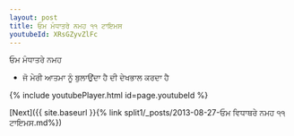 ```yaml
---
layout: post
title: ਓਮ ਮੰਧਾਤਰੇ ਨਮਹ ੧੧ ਟਾਇਮਸ
youtubeId: XRsGZyvZlFc
---
```

 
 
 ਓਮ ਮੰਧਾਤਰੇ ਨਮਹ  
 
 -  ਜੋ ਮੇਰੀ ਆਤਮਾ ਨੂੰ ਬੁਲਾਉਂਦਾ ਹੈ ਦੀ ਦੇਖਭਾਲ ਕਰਦਾ ਹੈ 
 
  
 
  
 
 
 
 
 
 


{% include youtubePlayer.html id=page.youtubeId %}
 
[Next]({{ site.baseurl }}{% link  split1/_posts/2013-08-27-ਓਮ ਵਿਧਾਥਰੇ ਨਮਹ ੧੧ ਟਾਇਮਸ.md%})
 

